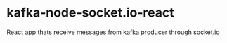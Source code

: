 # kafka-node-socket.io-react
React app thats receive messages from kafka producer through socket.io
